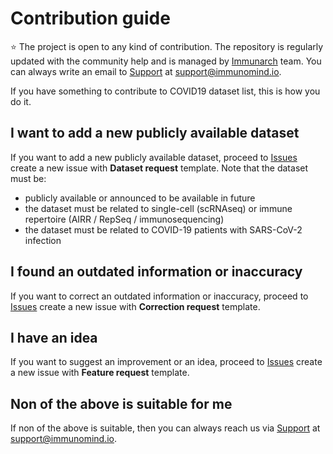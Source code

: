# Contribution guide
:star: The project is open to any kind of contribution. The repository is regularly updated with the community help and is managed by [Immunarch](https://immunarch.com/) team. You can always write an email to [Support](mailto:support@immunomind.io) at support@immunomind.io.

If you have something to contribute to COVID19 dataset list, this is how you do it.

## I want to add a new publicly available dataset
If you want to add a new publicly available dataset, proceed to [Issues](https://github.com/immunomind/covid19/issues) create a new issue with **Dataset request** template.
Note that the dataset must be:
- publicly available or announced to be available in future
- the dataset must be related to single-cell (scRNAseq) or immune repertoire (AIRR / RepSeq / immunosequencing) 
- the dataset must be related to COVID-19 patients with SARS-CoV-2 infection

## I found an outdated information or inaccuracy
If you want to correct an outdated information or inaccuracy, proceed to [Issues](https://github.com/immunomind/covid19/issues) create a new issue with **Correction request** template.

## I have an idea
If you want to suggest an improvement or an idea, proceed to [Issues](https://github.com/immunomind/covid19/issues) create a new issue with **Feature request** template.

## Non of the above is suitable for me
If non of the above is suitable, then you can always reach us via [Support](mailto:support@immunomind.io) at support@immunomind.io.
